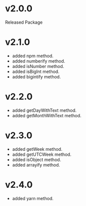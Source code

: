# v2.0.0

Released Package

# v2.1.0

- added npm method.
- added numberify method.
- added isNumber method.
- added isBigInt method.
- added bigintify method.

# v2.2.0

- added getDayWithText method.
- added getMonthWithText method.

# v2.3.0

- added getWeek method.
- added getUTCWeek method.
- added isObject method.
- added arrayify method.

# v2.4.0

- added yarn method.

